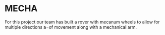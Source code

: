 # MECHA
For this project our team has built a rover with mecanum wheels to allow for multiple directions a=of movement along with a mechanical arm.
